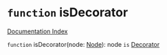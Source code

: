 # `function` isDecorator

[Documentation Index](../README.md)

`function` isDecorator(node: [Node](../interface.Node/README.md)): node `is` [Decorator](../interface.Decorator/README.md)

